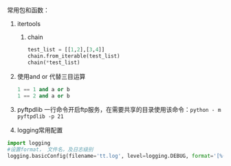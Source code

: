 常用包和函数：
1. itertools
    1. chain
        ```python
        test_list = [[1,2],[3,4]]
        chain.from_iterable(test_list)
        chain(*test_list)
        ```
2. 使用and or 代替三目运算
    ```python
    1 == 1 and a or b
    1 == 2 and a or b
    ```
3. pyftpdlib
    一行命令开启ftp服务，在需要共享的目录使用该命令：`python - m pyftpdlib -p 21`

4. logging常用配置
  ```python
  import logging
  #设置format， 文件名，及日志级别
  logging.basicConfig(filename='tt.log', level=logging.DEBUG, format='[%(asctime)s] %(filename)s : %(levelname)s  %(message)s')
  ```
